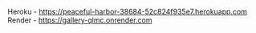 Heroku - https://peaceful-harbor-38684-52c824f935e7.herokuapp.com
Render - https://gallery-qlmc.onrender.com